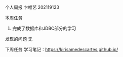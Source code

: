 个人周报
卞唯艺 202119123

本周任务
1. 完成了数据库和JDBC部分的学习

发现的问题
无

下周任务
学习笔记：https://kirisamedescartes.github.io/
